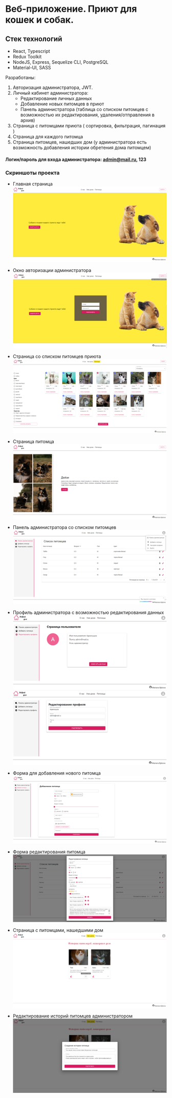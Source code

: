 # Веб-приложение. Приют для кошек и собак.

## Стек технологий
- React, Typescript
- Redux Toolkit
- NodeJS, Express, Sequelize CLI, PostgreSQL
- Material-UI, SASS

Разработаны:
1. Авторизация администратора, JWT.
2. Личный кабинет администратора:
   * Редактирование личных данных
   * Добавление новых питомцев в приют
   * Панель администратора (таблица со списком питомцев с возможностью их редактирования, удаления/отправления в архив)
3. Страница с питомцами приюта ( сортировка, фильтрация, пагинация )
4. Страница для каждого питомца
5. Страница питомцев, нашедших дом (у администратора есть возможность добавления истории обретения дома питомцем)

#### Логин/пароль для входа администратора: admin@mail.ru, 123

### Скриншоты проекта

- Главная страница
![Screenshot](./screenshots/main-page.PNG)

- Окно авторизации администратора
![Screenshot](./screenshots/sign-in.PNG)

- Страница со списком питомцев приюта
![Screenshot](./screenshots/pets-page.PNG)

- Страница питомца
![Screenshot](./screenshots/pet-page.PNG)

- Панель администратора со списком питомцев
![Screenshot](./screenshots/admin-panel.PNG)

- Профиль администратора с возможностью редактирования данных
![Screenshot](./screenshots/admin-profile.PNG)
![Screenshot](./screenshots/admin-profile-edit.PNG)

- Форма для добавления нового питомца
![Screenshot](./screenshots/create-pet-form.PNG)

- Форма редактирования питомца
![Screenshot](./screenshots/edit-pet-form.PNG)

- Страница с питомцами, нашедшими дом
![Screenshot](./screenshots/archive-page.PNG)

- Редактирование историй питомцев администратором 
![Screenshot](./screenshots/create-archive-history-form.PNG)

